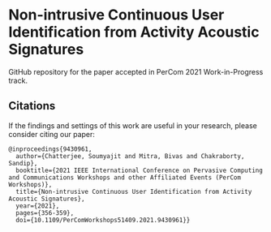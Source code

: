 # Non-intrusive Continuous User Identification from Activity Acoustic Signatures
GitHub repository for the paper accepted in PerCom 2021 Work-in-Progress track.

## Citations
If the findings and settings of this work are useful in your research, please consider citing our paper:
```
@inproceedings{9430961,
  author={Chatterjee, Soumyajit and Mitra, Bivas and Chakraborty, Sandip},
  booktitle={2021 IEEE International Conference on Pervasive Computing and Communications Workshops and other Affiliated Events (PerCom Workshops)}, 
  title={Non-intrusive Continuous User Identification from Activity Acoustic Signatures}, 
  year={2021},
  pages={356-359},
  doi={10.1109/PerComWorkshops51409.2021.9430961}}
```
